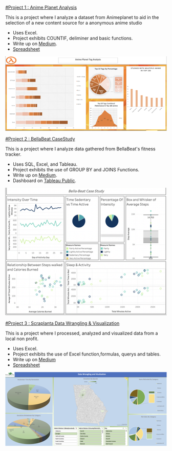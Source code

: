 

[#Project 1 : Anime Planet Analysis](https://medium.com/@little.fredrick46/anime-planet-analysis-f75c95a6bb1b)

This is a project where I analyze a dataset from Animeplanet to aid in the selection of a new content source for a anonymous anime studio

* Uses Excel.
* Project exhibits COUNTIF, deliminer and basic functions.
* Write up on [Medium](https://medium.com/@little.fredrick46/anime-planet-analysis-f75c95a6bb1b).
* [Spreadsheet](https://github.com/FredrickLittle/Freds_Portfolio/blob/main/Downloads/Anime%20Planet%20analysis.xlsx)


![](Images/Animeplanet%20Dashboard.png)


[#Project 2 : BellaBeat CaseStudy](https://medium.com/@little.fredrick46/bellabeat-smart-device-fitness-tracker-analysis-3bec7f7c061e)

This is a project where I analyze data gathered from BellaBeat's fitness tracker.

* Uses SQL, Excel, and Tableau.
* Project exhibits the use of GROUP BY and JOINS Functions.
* Write up on [Medium](https://medium.com/@little.fredrick46/bellabeat-smart-device-fitness-tracker-analysis-3bec7f7c061e).
* Dashboard on [Tableau Public](https://public.tableau.com/app/profile/fredrick.little/viz/BellaBeatCaseStudy_16838515114790/Dashboard1).

![](Images/Bellabeat%20Dashboard.png)


[#Project 3 : Scraplanta Data Wrangling & Visualization](https://medium.com/@little.fredrick46/scraplanta-data-wrangling-visualization-f6e02133c6d9)

This is a project where I processed, analyzed and visualized data from a local non profit.

* Uses Excel.
* Project exhibits the use of Excel function,formulas, querys and tables.
* Write up on [Medium](https://medium.com/@little.fredrick46/scraplanta-data-wrangling-visualization-f6e02133c6d9)
* [Spreadsheet](https://github.com/FredrickLittle/Freds_Portfolio/blob/main/Downloads/Scraplanta%20Data%20Wrangling%20and%20Visulaization.xlsx)

![](Images/Scraplanta%20Dashboard.png)



